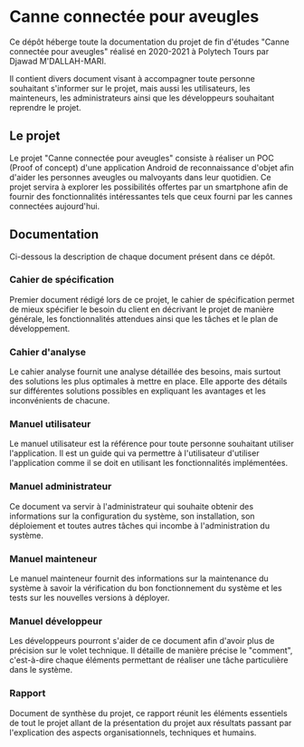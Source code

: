 # Canne connectée pour aveugles

Ce dépôt héberge toute la documentation du projet de fin d'études "Canne connectée pour aveugles" réalisé en 2020-2021 à Polytech Tours par Djawad M'DALLAH-MARI.

Il contient divers document visant à accompagner toute personne souhaitant s'informer sur le projet, mais aussi les utilisateurs, les mainteneurs, les administrateurs ainsi que les développeurs souhaitant reprendre le projet.

## Le projet

Le projet "Canne connectée pour aveugles" consiste à réaliser un POC (Proof of concept) d'une application Android de reconnaissance d'objet afin d'aider les personnes aveugles ou malvoyants dans leur quotidien. Ce projet servira à explorer les possibilités offertes par un smartphone afin de fournir des fonctionnalités intéressantes tels que ceux fourni par les cannes connectées aujourd'hui.

## Documentation

Ci-dessous la description de chaque document présent dans ce dépôt.

### Cahier de spécification

Premier document rédigé lors de ce projet, le cahier de spécification permet de mieux spécifier le besoin du client en décrivant le projet de manière générale, les fonctionnalités attendues ainsi que les tâches et le plan de développement.

### Cahier d'analyse

Le cahier analyse fournit une analyse détaillée des besoins, mais surtout des solutions les plus optimales à mettre en place. Elle apporte des détails sur différentes solutions possibles en expliquant les avantages et les inconvénients de chacune.

### Manuel utilisateur

Le manuel utilisateur est la référence pour toute personne souhaitant utiliser l'application. Il est un guide qui va permettre à l'utilisateur d'utiliser l'application comme il se doit en utilisant les fonctionnalités implémentées.

### Manuel administrateur

Ce document va servir à l'administrateur qui souhaite obtenir des informations sur la configuration du système, son installation, son déploiement et toutes autres tâches qui incombe à l'administration du système.

### Manuel mainteneur

Le manuel mainteneur fournit des informations sur la maintenance du système à savoir la vérification du bon fonctionnement du système et les tests sur les nouvelles versions à déployer. 

### Manuel développeur

Les développeurs pourront s'aider de ce document afin d'avoir plus de précision sur le volet technique. Il détaille de manière précise le "comment", c'est-à-dire chaque éléments permettant de réaliser une tâche particulière dans le système. 

### Rapport

Document de synthèse du projet, ce rapport réunit les éléments essentiels de tout le projet allant de la présentation du projet aux résultats passant par l'explication des aspects organisationnels, techniques et humains.